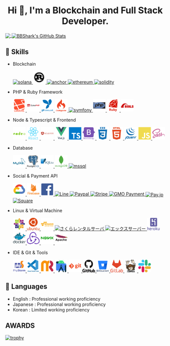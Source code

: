 <h1 align="center">Hi 👋, I'm a Blockchain and Full Stack Developer.</h1>
<p>
  <a href="https://github.com/bluestar0505/" >
    <img align="center" src="https://github-readme-stats.vercel.app/api/top-langs/?layout=compact&username=bluestar0505&hide=java,html,php&title_color=ffffff&text_color=c9cacc&icon_color=2bbc8a&bg_color=1d1f21" height="180px"/>
  </a>
  
  <a href="https://github.com/bluestar0505/" >
    <img align="center" src="https://github-readme-stats.vercel.app/api?username=bluestar0505&show_icons=true&line_height=27&count_private=true&title_color=ffffff&text_color=c9cacc&icon_color=2bbc8a&bg_color=1d1f21" alt="BBShark's GitHub Stats" height="180px"/>
  </a>
 </p>  
 
## 🔧 Skills

<ul>
<li> Blockchain
    <p align="left">
        <a href="https://solana.com/" target="_blank" rel="noreferrer"> <img src="https://avatars.githubusercontent.com/u/35608259?s=200&v=4" alt="solana" width="40" height="40"/> </a>
        <a href="https://www.rust-lang.org" target="_blank" rel="noreferrer"> <img src="https://raw.githubusercontent.com/devicons/devicon/master/icons/rust/rust-plain.svg" alt="rust" width="40" height="40"/> </a>
        <a href="https://project-serum.github.io/anchor/" target="_blank" rel="noreferrer"> <img src="https://camo.githubusercontent.com/0542190d13e5a50f7d601abc4bfde84cf02af2ca786af519e78411f43f3ca9c0/68747470733a2f2f6d656469612e646973636f72646170702e6e65742f6174746163686d656e74732f3831333434343531343934393130333635382f3839303237383532303535333630333039322f6578706f72742e706e673f77696474683d373436266865696768743d373436" alt="anchor" width="40" height="40"/> </a>
        <a href="https://ethers.org/" target="_blank" rel="noreferrer"> <img src="https://icons.iconarchive.com/icons/cjdowner/cryptocurrency-flat/256/Ethereum-ETH-icon.png" alt="ethereum" width="40" height="40"/> </a>
        <a href="https://docs.soliditylang.org/" target="_blank" rel="noreferrer"> <img src="https://docs.soliditylang.org/en/v0.8.10/_static/logo.svg" alt="solidity" width="40" height="40"/> </a>
    </p>
</li>

<li> PHP & Ruby Framework
    <p align="left">
        <a href="https://laravel.com/" target="_blank" rel="noreferrer"><img src="https://raw.githubusercontent.com/devicons/devicon/master/icons/laravel/laravel-plain-wordmark.svg" alt="laravel" width="40" height="40"/> </a>
        <a href="https://cakephp.org/" target="_blank" rel="noreferrer"><img src="https://raw.githubusercontent.com/devicons/devicon/master/icons/cakephp/cakephp-original-wordmark.svg" alt="cakephp" width="40" height="40"/> </a>
        <a href="https://www.yiiframework.com/" target="_blank" rel="noreferrer"><img src="https://raw.githubusercontent.com/devicons/devicon/master/icons/yii/yii-plain-wordmark.svg" alt="yii" width="40" height="40"/> </a>
        <a href="https://codeigniter.com//" target="_blank" rel="noreferrer"><img src="https://raw.githubusercontent.com/devicons/devicon/master/icons/codeigniter/codeigniter-plain-wordmark.svg" alt="codeigniter" width="40" height="40"/> </a>
        <a href="https://symfony.com" target="_blank" rel="noreferrer"> <img src="https://symfony.com/logos/symfony_black_03.svg" alt="symfony" width="40" height="40"/> </a>
        <a href="https://www.php.net" target="_blank" rel="noreferrer"> <img src="https://raw.githubusercontent.com/devicons/devicon/master/icons/php/php-original.svg" alt="php" width="40" height="40"/> </a>
        <a href="https://www.ruby-lang.org" target="_blank" rel="noreferrer"><img src="https://raw.githubusercontent.com/devicons/devicon/master/icons/ruby/ruby-plain-wordmark.svg" alt="ruby" width="40" height="40"/> </a>
        <a href="https://rubyonrails.org/" target="_blank" rel="noreferrer"><img src="https://raw.githubusercontent.com/devicons/devicon/master/icons/rails/rails-plain-wordmark.svg" alt="Ruby on Rails" width="40" height="40"/> </a>
    </p>
</li>

<li> Node & Typescript & Frontend
    <p align="left">
        <a href="https://nodejs.org" target="_blank" rel="noreferrer"> <img src="https://raw.githubusercontent.com/devicons/devicon/master/icons/nodejs/nodejs-plain-wordmark.svg" alt="nodejs" width="40" height="40"/> </a>
        <a href="https://reactjs.org/" target="_blank" rel="noreferrer"> <img src="https://raw.githubusercontent.com/devicons/devicon/master/icons/react/react-original-wordmark.svg" alt="react" width="40" height="40"/> </a>
        <a href="https://ubuntu.com" target="_blank" rel="noreferrer"> <img src="https://raw.githubusercontent.com/devicons/devicon/master/icons/angularjs/angularjs-plain-wordmark.svg" alt="ubuntu" width="40" height="40"/> </a>
        <a href="https://vuejs.org/" target="_blank" rel="noreferrer"><img src="https://raw.githubusercontent.com/devicons/devicon/master/icons/vuejs/vuejs-original-wordmark.svg" alt="vuejs" width="40" height="40"/> </a>
        <a href="https://www.typescriptlang.org/" target="_blank" rel="noreferrer"> <img src="https://raw.githubusercontent.com/devicons/devicon/master/icons/typescript/typescript-original.svg" alt="typescript" width="40" height="40"/> </a>
        <a href="https://getbootstrap.com" target="_blank" rel="noreferrer"> <img src="https://raw.githubusercontent.com/devicons/devicon/master/icons/bootstrap/bootstrap-plain-wordmark.svg" alt="bootstrap" width="40" height="40"/> </a>
        <a href="https://www.w3schools.com/css/" target="_blank" rel="noreferrer"> <img src="https://raw.githubusercontent.com/devicons/devicon/master/icons/css3/css3-plain-wordmark.svg" alt="css3" width="40" height="40"/> </a>
        <a href="https://www.w3.org/html/" target="_blank" rel="noreferrer"> <img src="https://raw.githubusercontent.com/devicons/devicon/master/icons/html5/html5-plain-wordmark.svg" alt="html5" width="40" height="40"/> </a>
        <a href="https://jquery.com/" target="_blank" rel="noreferrer"> <img src="https://raw.githubusercontent.com/devicons/devicon/master/icons/jquery/jquery-plain-wordmark.svg" alt="jquery" width="40" height="40"/> </a>
        <a href="https://developer.mozilla.org/en-US/docs/Web/JavaScript" target="_blank" rel="noreferrer"> <img src="https://raw.githubusercontent.com/devicons/devicon/master/icons/javascript/javascript-plain.svg" alt="javascript" width="40" height="40"/> </a>
        <a href="https://sass-lang.com" target="_blank" rel="noreferrer"> <img src="https://raw.githubusercontent.com/devicons/devicon/master/icons/sass/sass-original.svg" alt="sass" width="40" height="40"/> </a>
    </p>
</li>

<li> Database
    <p align="left">
        <a href="https://www.mysql.com/" target="_blank" rel="noreferrer"> <img src="https://raw.githubusercontent.com/devicons/devicon/master/icons/mysql/mysql-plain-wordmark.svg" alt="mysql" width="40" height="40"/> </a>
        <a href="https://www.postgresql.org" target="_blank" rel="noreferrer"> <img src="https://raw.githubusercontent.com/devicons/devicon/master/icons/postgresql/postgresql-original-wordmark.svg" alt="postgresql" width="40" height="40"/> </a>
        <a href="https://www.sqlite.org/" target="_blank" rel="noreferrer"> <img src="https://raw.githubusercontent.com/devicons/devicon/master/icons/sqlite/sqlite-original-wordmark.svg" alt="sqlite" width="40" height="40"/> </a>
        <a href="https://www.mongodb.com/" target="_blank" rel="noreferrer"> <img src="https://raw.githubusercontent.com/devicons/devicon/master/icons/mongodb/mongodb-plain-wordmark.svg" alt="mongodb" width="40" height="40"/> </a>
        <a href="https://www.microsoft.com/en-us/sql-server" target="_blank" rel="noreferrer"> <img src="https://www.svgrepo.com/show/303229/microsoft-sql-server-logo.svg" alt="mssql" width="40" height="40"/> </a>
    </p>
</li>

<li> Social & Payment API
    <p align="left">
        <a href="https://console.cloud.google.com/" target="_blank" rel="noreferrer"> <img src="https://raw.githubusercontent.com/devicons/devicon/master/icons/googlecloud/googlecloud-original.svg" alt="Facebook" width="40" height="40"/> </a>
        <a href="https://firebase.google.com/" target="_blank" rel="noreferrer"> <img src="https://raw.githubusercontent.com/devicons/devicon/master/icons/firebase/firebase-plain-wordmark.svg" alt="Firebase" width="40" height="40"/> </a>
        <a href="https://developers.facebook.com/" target="_blank" rel="noreferrer"> <img src="https://raw.githubusercontent.com/devicons/devicon/master/icons/facebook/facebook-original.svg" alt="Facebook" width="40" height="40"/> </a>
        <a href="https://developers.line.biz" target="_blank" rel="noreferrer"> <img src="https://line.me/static/c5bc5abac963fd619ec6d22240641a90/621c6/icon-line.png" alt="Line" width="40" height="40"/> </a>
        <a href="https://developer.paypal.com/home/" target="_blank" rel="noreferrer"> <img src="https://www.paypalobjects.com/webstatic/developer/favicons/pp64.png" alt="Paypal" width="40" height="40"/> </a>
        <a href="https://stripe.dev" target="_blank" rel="noreferrer"> <img src="https://stripe.dev/images/stripe-logo.svg" alt="Stripe" width="40" height="40"/> </a>
        <a href="https://www.gmo-pg.com/service/mulpay/" target="_blank" rel="noreferrer"> <img src="https://www.gmo-pg.com/corp/img/og/gmopg_logo_og_image.png" alt="GMO Payment" width="40" height="40"/> </a>
        <a href="https://pay.jp/" target="_blank" rel="noreferrer"> <img src="https://pbs.twimg.com/profile_images/948466907790782465/PqEFWEzE_400x400.jpg" alt="Pay.jp" width="40" style="vertical-align: middle"/> </a>
        <a href="https://squareup.com/" target="_blank" rel="noreferrer"> <img src="https://encrypted-tbn0.gstatic.com/images?q=tbn:ANd9GcRIGcAgQTSFeHmXt4weVriAT4yLDHH2OJkS5Q&usqp=CAU" alt="Square" width="40" style="vertical-align: middle"/> </a>
    </p>
</li>

<li> Linux & Virtual Machine
    <p align="left">
        <a href="https://www.centos.org" target="_blank" rel="noreferrer"> <img src="https://raw.githubusercontent.com/devicons/devicon/master/icons/centos/centos-original.svg" alt="centos" width="40" height="40"/> </a>
        <a href="https://ubuntu.com" target="_blank" rel="noreferrer"> <img src="https://raw.githubusercontent.com/devicons/devicon/master/icons/ubuntu/ubuntu-plain-wordmark.svg" alt="ubuntu" width="40" height="40"/> </a>
        <a href="https://aws.amazon.com" target="_blank" rel="noreferrer"> <img src="https://raw.githubusercontent.com/devicons/devicon/master/icons/amazonwebservices/amazonwebservices-plain-wordmark.svg" alt="Amazon Web Services" width="40" height="40"/> </a>
        <a href="https://rs.sakura.ad.jp/" target="_blank" rel="noreferrer"> <img src="https://rs.sakura.ad.jp/lp/logo/images/logo_centered.png" alt="さくらレンタルサーバ" width="60" /> </a>
        <a href="https://www.xserver.ne.jp/" target="_blank" rel="noreferrer"> <img src="https://www.xserver.ne.jp/img/common/favicon.ico" alt="エックスサーバー" width="40" /> </a>
        <a href="https://heroku.com/apps" target="_blank" rel="noreferrer"> <img src="https://raw.githubusercontent.com/devicons/devicon/master/icons/heroku/heroku-plain-wordmark.svg" alt="heroku" width="40" height="40"/> </a>
        <a href="https://www.docker.com/" target="_blank" rel="noreferrer"> <img src="https://raw.githubusercontent.com/devicons/devicon/master/icons/docker/docker-original-wordmark.svg" alt="docker" width="40" height="40"/> </a>
        <a href="https://redux.js.org" target="_blank" rel="noreferrer"> <img src="https://raw.githubusercontent.com/devicons/devicon/master/icons/redux/redux-original.svg" alt="redux" width="40" height="40"/> </a>
        <a href="https://www.nginx.com" target="_blank" rel="noreferrer"> <img src="https://raw.githubusercontent.com/devicons/devicon/master/icons/nginx/nginx-original.svg" alt="nginx" width="40" height="40"/> </a>
        <a href="https://httpd.apache.org/" target="_blank" rel="noreferrer"> <img src="https://raw.githubusercontent.com/devicons/devicon/master/icons/apache/apache-original-wordmark.svg" alt="apache" width="40" height="40"/> </a>
    </p>
</li>

<li> IDE & Git & Tools
    <p align="left">
        <a href="https://www.jetbrains.com/phpstorm/" target="_blank" rel="noreferrer"> <img src="https://raw.githubusercontent.com/devicons/devicon/master/icons/phpstorm/phpstorm-original-wordmark.svg" alt="phpstorm" width="40" height="40"/> </a>
        <a href="https://code.visualstudio.com/" target="_blank" rel="noreferrer"> <img src="https://raw.githubusercontent.com/devicons/devicon/master/icons/vscode/vscode-original-wordmark.svg" alt="vscode" width="40" height="40"/> </a>
        <a href="https://www.jetbrains.com/ruby/" target="_blank" rel="noreferrer"> <img src="https://raw.githubusercontent.com/devicons/devicon/master/icons/rubymine/rubymine-original.svg" alt="rubymine" width="40" height="40"/> </a>
        <a href="https://developer.android.com/studio" target="_blank" rel="noreferrer"> <img src="https://raw.githubusercontent.com/devicons/devicon/master/icons/androidstudio/androidstudio-original.svg" alt="Android Studio" width="40" height="40"/> </a>
        <a href="https://git-scm.com/" target="_blank" rel="noreferrer"> <img src="https://raw.githubusercontent.com/devicons/devicon/master/icons/git/git-plain-wordmark.svg" alt="git" width="40" height="40"/> </a>
        <a href="https://github.com" target="_blank" rel="noreferrer"> <img src="https://raw.githubusercontent.com/devicons/devicon/master/icons/github/github-original-wordmark.svg" alt="github" width="40" height="40"/> </a>
        <a href="https://bitbucket.org" target="_blank" rel="noreferrer"> <img src="https://raw.githubusercontent.com/devicons/devicon/master/icons/bitbucket/bitbucket-original-wordmark.svg" alt="bitbucket" width="40" height="40"/> </a>
        <a href="https://gitlab.com" target="_blank" rel="noreferrer"> <img src="https://raw.githubusercontent.com/devicons/devicon/master/icons/gitlab/gitlab-plain-wordmark.svg" alt="gitlab" width="40" height="40"/> </a>
        <a href="https://getcomposer.org/" target="_blank" rel="noreferrer"> <img src="https://raw.githubusercontent.com/devicons/devicon/master/icons/composer/composer-original.svg" alt="composer" width="40" height="40"/> </a>
        <a href="https://slack.com/" target="_blank" rel="noreferrer"> <img src="https://raw.githubusercontent.com/devicons/devicon/master/icons/slack/slack-original.svg" alt="slack" width="40" height="40"/> </a>
    </p>
</li>
</ul>

## 📖 Languages
<ul>
    <li>English : Professional working proficiency</li>
    <li>Japanese : Professional working proficiency</li>
    <li>Korean : Limited working proficiency</li>
</ul>


## AWARDS  

[![trophy](https://github-profile-trophy.vercel.app/?username=bluestar0505)](https://github.com/bluestar0505)  

  
